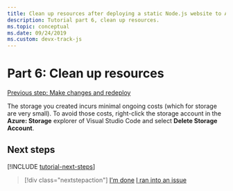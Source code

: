 ```yaml
---
title: Clean up resources after deploying a static Node.js website to Azure
description: Tutorial part 6, clean up resources.
ms.topic: conceptual
ms.date: 09/24/2019
ms.custom: devx-track-js
---
```


# Part 6: Clean up resources

[Previous step: Make changes and redeploy](tutorial-vscode-static-website-node-05.md)

The storage you created incurs minimal ongoing costs (which for storage are very small). To avoid those costs, right-click the storage account in the **Azure: Storage** explorer of Visual Studio Code and select **Delete Storage Account**.

## Next steps

[!INCLUDE [tutorial-next-steps](includes/tutorial-next-steps.md)]

> [!div class="nextstepaction"]
> [I'm done](node-howto-create-static-site-jamstack.md) [I ran into an issue](https://www.research.net/r/PWZWZ52?tutorial=node-deployment-staticwebsite&step=clean-up-resources)
